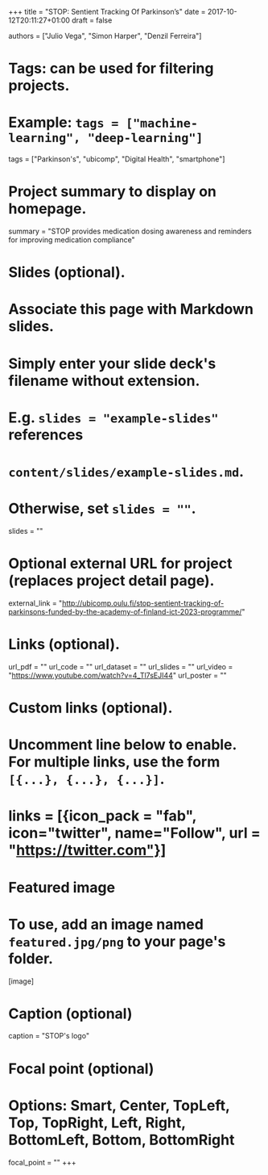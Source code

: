 +++
title = "STOP: Sentient Tracking Of Parkinson’s"
date = 2017-10-12T20:11:27+01:00
draft = false

authors = ["Julio Vega", "Simon Harper", "Denzil Ferreira"]

# Tags: can be used for filtering projects.
# Example: `tags = ["machine-learning", "deep-learning"]`
tags = ["Parkinson's", "ubicomp", "Digital Health", "smartphone"]

# Project summary to display on homepage.
summary = "STOP provides medication dosing awareness and reminders for improving medication compliance"

# Slides (optional).
#   Associate this page with Markdown slides.
#   Simply enter your slide deck's filename without extension.
#   E.g. `slides = "example-slides"` references 
#   `content/slides/example-slides.md`.
#   Otherwise, set `slides = ""`.
slides = ""

# Optional external URL for project (replaces project detail page).
external_link = "http://ubicomp.oulu.fi/stop-sentient-tracking-of-parkinsons-funded-by-the-academy-of-finland-ict-2023-programme/"

# Links (optional).
url_pdf = ""
url_code = ""
url_dataset = ""
url_slides = ""
url_video = "https://www.youtube.com/watch?v=4_Tl7sEJI44"
url_poster = ""

# Custom links (optional).
#   Uncomment line below to enable. For multiple links, use the form `[{...}, {...}, {...}]`.
# links = [{icon_pack = "fab", icon="twitter", name="Follow", url = "https://twitter.com"}]

# Featured image
# To use, add an image named `featured.jpg/png` to your page's folder. 
[image]
  # Caption (optional)
  caption = "STOP's logo"

  # Focal point (optional)
  # Options: Smart, Center, TopLeft, Top, TopRight, Left, Right, BottomLeft, Bottom, BottomRight
  focal_point = ""
+++